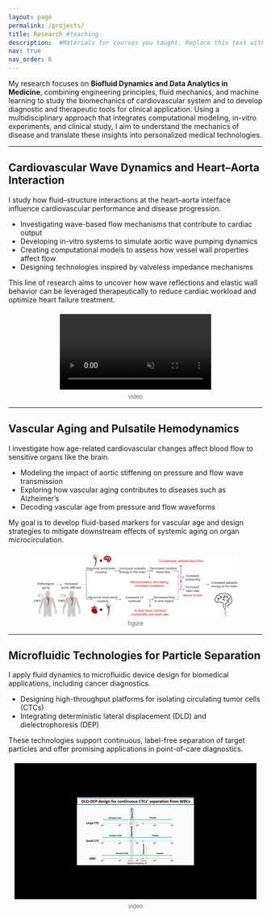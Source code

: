 ```yaml
---
layout: page
permalink: /projects/
title: Research #teaching
description:  #Materials for courses you taught. Replace this text with your description.
nav: true
nav_order: 6
---
```


<!-- # **Research** -->


My research focuses on **Biofluid Dynamics and Data Analytics in Medicine**, combining engineering principles, fluid mechanics, and machine learning to study the biomechanics of cardiovascular system and to develop diagnostic and therapeutic tools for clinical application. Using a multidisciplinary approach that integrates computational modeling, in-vitro experiments, and clinical study, I aim to understand the mechanics of disease and translate these insights into personalized medical technologies.

---

## **Cardiovascular Wave Dynamics and Heart–Aorta Interaction**

I study how fluid–structure interactions at the heart–aorta interface influence cardiovascular performance and disease progression.

- Investigating wave-based flow mechanisms that contribute to cardiac output  
- Developing in-vitro systems to simulate aortic wave pumping dynamics  
- Creating computational models to assess how vessel wall properties affect flow  
- Designing technologies inspired by valveless impedance mechanisms  

This line of research aims to uncover how wave reflections and elastic wall behavior can be leveraged therapeutically to reduce cardiac workload and optimize heart failure treatment.

<div style="margin-top: 20px; text-align: center;">
  <video id="video_p1" controls autoplay loop muted playsinline style="max-width: 100%; max-height: 400px; object-fit: contain;">
    <source src="/assets/video/video_p1.mp4" type="video/mp4">
    Your browser does not support the video tag.
  </video>
  <div style="font-size: 0.8em; color: #666; margin-top: 4px;">video</div>
</div>

<script>
  // Fallback for older browsers to ensure looping behavior
  const video = document.getElementById('video_p1');
  video.addEventListener('ended', () => {
    video.currentTime = 0;
    video.play();
  });
</script>


---

## **Vascular Aging and Pulsatile Hemodynamics**

I investigate how age-related cardiovascular changes affect blood flow to sensitive organs like the brain.

- Modeling the impact of aortic stiffening on pressure and flow wave transmission
- Exploring how vascular aging contributes to diseases such as Alzheimer’s
- Decoding vascular age from pressure and flow waveforms

My goal is to develop fluid-based markers for vascular age and design strategies to mitigate downstream effects of systemic aging on organ microcirculation.

<div style="margin-top: 20px; text-align: center;">
  <img src="/assets/img/image_project_2.jpeg" alt="Figure 4" style="max-width: 80%; height: auto; object-fit: contain;">
  <div style="font-size: 0.8em; color: #666; margin-top: 4px;">figure</div>
</div>

---

## **Microfluidic Technologies for Particle Separation**

I apply fluid dynamics to microfluidic device design for biomedical applications, including cancer diagnostics.

- Designing high-throughput platforms for isolating circulating tumor cells (CTCs)  
- Integrating deterministic lateral displacement (DLD) and dielectrophoresis (DEP)  

These technologies support continuous, label-free separation of target particles and offer promising applications in point-of-care diagnostics.

<div style="margin-top: 20px; text-align: center;">
  <img src="/assets/img/output_small.gif" alt="Microfluidic Devices" style="max-width: 100%; max-height: 800px; object-fit: contain;">
  <div style="font-size: 0.8em; color: #666; margin-top: 4px;">video</div>
</div>

